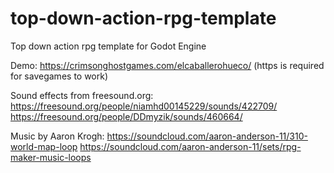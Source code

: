 # top-down-action-rpg-template
Top down action rpg template for Godot Engine

Demo: https://crimsonghostgames.com/elcaballerohueco/ (https is required for savegames to work)

Sound effects from freesound.org:
https://freesound.org/people/niamhd00145229/sounds/422709/
https://freesound.org/people/DDmyzik/sounds/460664/

Music by Aaron Krogh:
https://soundcloud.com/aaron-anderson-11/310-world-map-loop
https://soundcloud.com/aaron-anderson-11/sets/rpg-maker-music-loops
